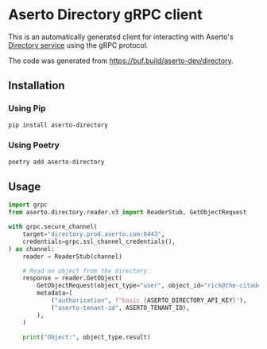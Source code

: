 # Aserto Directory gRPC client
This is an automatically generated client for interacting with Aserto's
[Directory service](https://www.topaz.sh/docs/directory) using the gRPC protocol.

The code was generated from https://buf.build/aserto-dev/directory.

## Installation

### Using Pip
```sh
pip install aserto-directory
```

### Using Poetry
```sh
poetry add aserto-directory
```

## Usage
```py
import grpc
from aserto.directory.reader.v3 import ReaderStub, GetObjectRequest

with grpc.secure_channel(
    target="directory.prod.aserto.com:8443",
    credentials=grpc.ssl_channel_credentials(),
) as channel:
    reader = ReaderStub(channel)

    # Read an object from the directory.
    response = reader.GetObject(
        GetObjectRequest(object_type="user", object_id="rick@the-citadel.com"),
        metadata=(
            ("authorization", f"basic {ASERTO_DIRECTORY_API_KEY}"),
            ("aserto-tenant-id", ASERTO_TENANT_ID),
        ),
    )

    print("Object:", object_type.result)
